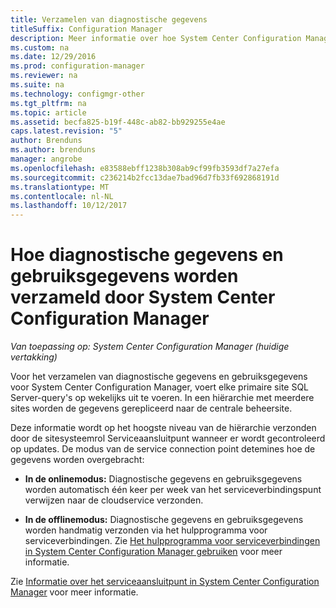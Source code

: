 ```yaml
---
title: Verzamelen van diagnostische gegevens
titleSuffix: Configuration Manager
description: Meer informatie over hoe System Center Configuration Manager diagnostische gegevens en gebruiksgegevens over zichzelf verzamelt.
ms.custom: na
ms.date: 12/29/2016
ms.prod: configuration-manager
ms.reviewer: na
ms.suite: na
ms.technology: configmgr-other
ms.tgt_pltfrm: na
ms.topic: article
ms.assetid: becfa825-b19f-448c-ab82-bb929255e4ae
caps.latest.revision: "5"
author: Brenduns
ms.author: brenduns
manager: angrobe
ms.openlocfilehash: e83588ebff1238b308ab9cf99fb3593df7a27efa
ms.sourcegitcommit: c236214b2fcc13dae7bad96d7fb33f692868191d
ms.translationtype: MT
ms.contentlocale: nl-NL
ms.lasthandoff: 10/12/2017
---
```

# <a name="how-diagnostics-and-usage-data-is-collected-by-system-center-configuration-manager"></a>Hoe diagnostische gegevens en gebruiksgegevens worden verzameld door System Center Configuration Manager

*Van toepassing op: System Center Configuration Manager (huidige vertakking)*

Voor het verzamelen van diagnostische gegevens en gebruiksgegevens voor System Center Configuration Manager, voert elke primaire site SQL Server-query's op wekelijks uit te voeren. In een hiërarchie met meerdere sites worden de gegevens gerepliceerd naar de centrale beheersite.  

Deze informatie wordt op het hoogste niveau van de hiërarchie verzonden door de sitesysteemrol Serviceaansluitpunt wanneer er wordt gecontroleerd op updates. De modus van de service connection point detemines hoe de gegevens worden overgebracht:  

-   **In de onlinemodus:** Diagnostische gegevens en gebruiksgegevens worden automatisch één keer per week van het serviceverbindingspunt verwijzen naar de cloudservice verzonden.  

-   **In de offlinemodus:** Diagnostische gegevens en gebruiksgegevens worden handmatig verzonden via het hulpprogramma voor serviceverbindingen. Zie [Het hulpprogramma voor serviceverbindingen in System Center Configuration Manager gebruiken](../../../core/servers/manage/use-the-service-connection-tool.md) voor meer informatie.  

Zie [Informatie over het serviceaansluitpunt in System Center Configuration Manager](../../../core/servers/deploy/configure/about-the-service-connection-point.md) voor meer informatie.  
